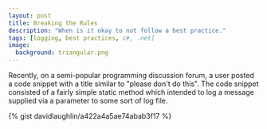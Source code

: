 ```yaml
---
layout: post
title: Breaking the Rules
description: "When is it okay to not follow a best practice."
tags: [logging, best practices, c#, .net]
image:
  background: triangular.png
---
```


Recently, on a semi-popular programming discussion forum, a user posted a code snippet with a title similar to "please don't do this".  The code snippet consisted of a fairly simple static method which intended to log a message supplied via a parameter to some sort of log file.

{% gist davidlaughlin/a422a4a5ae74abab3f17 %}

